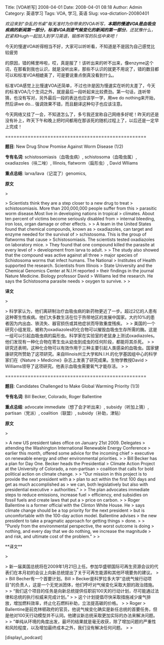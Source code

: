 Title: [VOA听写] 2008-04-01
Date: 2008-04-01 08:18
Author: Admin
Category: 英语学习
Tags: VOA, 学习, 英语
Slug: voa-dictation-20080401

*欢迎来到“杂乱的书桌”每天准时为你带来的VOA听写，**本期的慢速VOA是血吸虫疾病的新闻第一部分，标准VOA则是气候变化的新闻的第一部分**。还犹豫什么，赶紧和Hugh一起加入到学习英语，锻炼听写的队伍中来吧！*

</p>

今天的慢速VOA听得相当不好，大家可以听听看，不知道是不是因为自己感觉比较疲劳

的原因，错的稀里哗啦，哎，真是服了！该听出来的听不出来，像enzyme这个词，在那看到我也认识，就是没听出来，那些不认识的就更不用说了，错的数目都可以和标准VOA相媲美了，可是要说重点倒真没看到什么。

</p>

标准VOA感觉上比慢速VOA还简单，不过也许是因为慢速实在听的太差了，今天的标准VOA几个生词之外，就是最后一段听起来比较费劲。第一句话，连听带猜，也没有写对，另外最后一段的表达也应该学一学，用we
do nothing来开始，然后讲we do...
强调效果不错，而且翻译这种句子也应该注意。

</p>

今天网络又挂了一会，不知道怎么了，多亏我还宣称自己网络多好呢！昨天的还是没有补上，昨天下午和晚上把时间都用在那该死的随机过程上了，以后还是一定早上完成！

</p>
==================================================

**题目**: New Drug Show Promise Against Worm Disease (1/2)

</p>

**专有名词**: schistosomiasis（血吸虫病）, schistosoma（血吸虫属）,
oxadiazoles（呋二唑）, Illinois, flatworm（扁形虫）, David Wlliams

</p>

**重点总结**: larva/lava（记混了）genomics,

</p>

**原文**

<p>
> </p>
> Scientists think they are a step closer to a new drug to treat
> schistosomiasis. More than 200,000,000 people suffer from this
> parasitic worm disease.Most live in developing nations in tropical
> climates. About ten percent of victims become seriously disabled from
> internal bleeding, iron loss, organ damage or other effects.
>
> A team in the United States found that chemical compounds, known as
> oxadiazoles, can target and enzyme needed for the survival of
> schistosoma. This is the group of flatworms that cause
> Schistosomiasis. The scientists tested oxadiazoles on laboratory mice.
> They found that one compound killed the parasite at every level of
> development from larva to adult.
>
> The study also showed that the compound was active against all three
> major species of Schistosoma worms that infect humans. The National
> Institutes of Health supported the research. Scientists from Illinois
> State University and the Chemical Genomics Center at N.I.H reported
> their findings in the journal Nature Medicine. Biology professor David
> Williams led the research. He says the Schistosoma parasite needs
> oxygen to survive.
>
> <p>

</p>

**译文**

<p>
> </p>
> 科学家认为，他们离研制治疗血吸虫病的新药物更近了一步。超过2亿的人患有这种寄生性疾病。他们大多数生活在位于热带地区的发展中国家。大约10%的患者因为内出血、铁流失、器官损伤或其他症状而导致重度残疾。
>
> 美国的一个研究小组发现，被称为oxadiazoles的化合物可以摧毁血吸虫生存所需的酶。这是一组可以引起血吸虫病的扁形虫。科学家在实验室的老鼠身上测试oxadiazoles。他们发现有一种化合物在寄生虫从幼虫到成虫的任何阶段，都能将其杀死。
>
> 研究还表明，这种化合物可以有效作用于三种主要引起人类感染的血吸虫。国家健康研究所赞助了这项研究。来自Illinois州立大学和N.I.H.的化学基因组中心的科学家们在《Nature
> Medicine》杂志上发表了研究成果。生物学教授David
> Williams领导了这项研究。他表示血吸虫需要氧气才能存活。
>
> <p>

</p>
==================================================

**题目**: Candidates Challenged to Make Global Warming Priority (1/3)

</p>

**专有名词**: Bill Becker, Colorado, Roger Ballentine

</p>

**重点总结**: advocate immediate（想了会才听出来）, subsidy（听加上猜）,
partisan（党派）, coalition（联盟）, subsidy（补助，津贴）

</p>

**原文**

<p>
> </p>
> A new US president takes office on January 21st 2009. Delegates
> attending the Washington International Renewable Energy Conference
> earlier this month, offered some advice for the incoming chief
> executive on renewable energy and other environmental priorities.
>
> Bill Becker has a plan for Day One. Becker heads the Presidential
> Climate Action Project at the University of Colorado, a non-partisan
> coalition that calls for bold political action on climate change.
>
> “Our mission in this project is to provide the next president with a
> plan to act within the first 100 days and get as much accomplished as
> we can, both legislatively but also with presidential executive
> authorities.”
>
> The plan advocates immediate steps to reduce emissions, increase fuel
> efficiency, end subsidies on fossil fuels and create laws that put a
> price on carbon.
>
> Roger Ballentine is a former official with the Clinton White House. He
> says climate change should be a top priority for the next president
> but is uncomfortable with the 100-day action model. Ballentine advises
> the new president to take a pragmatic approach for getting things
> done.
>
> "Purely from the environmental perspective, the worst outcome is doing
> nothing, and every day that we do nothing, we increase the magnitude
> and risk, and ultimate cost of the problem.”
>
> <p>

</p>
**译文**

<p>
> </p>
> 新一届美国总统将在2009年1月21日上任。参加华盛顿国际可再生资源会议的代表们在本月初的会议上向新总统提出了关于可再生能源和其他环境要务的建议。
>
> Bill Becher有一个首要计划。Bill
> Becker是科罗拉多大学“总统气候行动项目”的负责人，这是一个无党派团体，他们呼吁对气候变化采取大胆的政治措施。
>
> “我们这个项目的任务是向新总统提供任职前100天的行动计划，尽可能通过法律和总统的执行权威来完成计划。”
>
> 这个计划提倡尽快采取措施减少废气排放，增加燃料效率，终止化石燃料补助，立法提高碳的价格。
>
> Roger
> Ballentine是前克林顿政府的官员，他说气候变化确实是新任总统的首要任务，但是他对100天行动模型并不认同。他建议新总统采取更加实际的办法来解决问题。
>
> “单纯从环境的角度出发，最坏的结果就是毫无收获，除了增加问题的严重性和风险程度，以及增加最终成本之外，我们没有解决任何问题。
>
> <p>

</p>
[display\_podcast]
